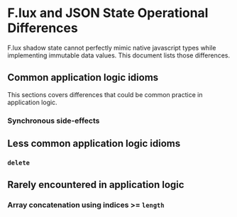 # F.lux and JSON State Operational Differences

F.lux shadow state cannot perfectly mimic native javascript types while implementing immutable data values. This document lists those differences.

## Common application logic idioms

This sections covers differences that could be common practice in application logic.

### Synchronous side-effects


## Less common application logic idioms


### `delete`


## Rarely encountered in application logic


### Array concatenation using indices >= `length`